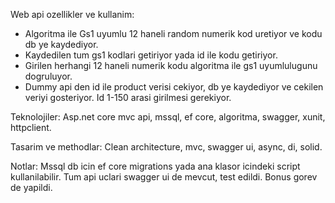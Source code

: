 Web api ozellikler ve kullanim:
* Algoritma ile Gs1 uyumlu 12 haneli random numerik kod uretiyor ve kodu db ye kaydediyor.
* Kaydedilen tum gs1 kodlari getiriyor yada id ile kodu getiriyor.
* Girilen herhangi 12 haneli numerik kodu algoritma ile gs1 uyumlulugunu dogruluyor.
* Dummy api den id ile product verisi cekiyor, db ye kaydediyor ve cekilen veriyi gosteriyor. Id 1-150 arasi girilmesi gerekiyor. 


Teknolojiler:
Asp.net core mvc api, mssql, ef core, algoritma, swagger, xunit, httpclient.

Tasarim ve methodlar:
Clean architecture, mvc, swagger ui, async, di, solid.

Notlar:
Mssql db icin ef core migrations yada ana klasor icindeki script kullanilabilir.
Tum api uclari swagger ui de mevcut, test edildi. Bonus gorev de yapildi.
